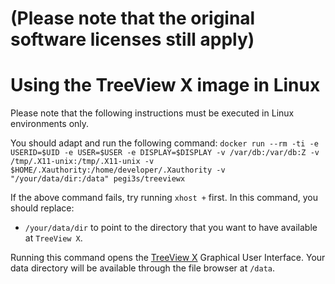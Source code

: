 # (Please note that the original software licenses still apply)

# Using the TreeView X image in Linux
Please note that the following instructions must be executed in Linux environments only.

You should adapt and run the following command: `docker run --rm -ti -e USERID=$UID -e USER=$USER -e DISPLAY=$DISPLAY -v /var/db:/var/db:Z -v /tmp/.X11-unix:/tmp/.X11-unix -v $HOME/.Xauthority:/home/developer/.Xauthority -v "/your/data/dir:/data" pegi3s/treeviewx`

If the above command fails, try running `xhost +` first. In this command, you should replace:
- `/your/data/dir` to point to the directory that you want to have available at `TreeView X`. 

Running this command opens the [TreeView X](https://code.google.com/archive/p/treeviewx/) Graphical User Interface. Your data directory will be available through the file browser at `/data`.
